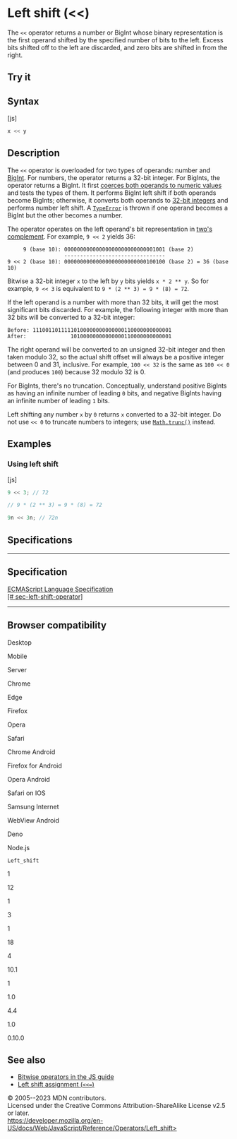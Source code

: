 Left shift (\<\<)
=================

 
The `<<` operator returns a number or BigInt whose binary representation
is the first operand shifted by the specified number of bits to the
left. Excess bits shifted off to the left are discarded, and zero bits
are shifted in from the right.


 
Try it 
------

 



 
Syntax
------

 
 
 
[js]


```js
x << y
```




 
Description
-----------

 
The `<<` operator is overloaded for two types of operands: number and
[BigInt](../global_objects/bigint). For numbers, the operator returns a
32-bit integer. For BigInts, the operator returns a BigInt. It first
[coerces both operands to numeric
values](https://developer.mozilla.org/en-US/docs/Web/JavaScript/Data_structures#numeric_coercion)
and tests the types of them. It performs BigInt left shift if both
operands become BigInts; otherwise, it converts both operands to [32-bit
integers](../global_objects/number#fixed-width_number_conversion) and
performs number left shift. A [`TypeError`](../global_objects/typeerror)
is thrown if one operand becomes a BigInt but the other becomes a
number.

The operator operates on the left operand\'s bit representation in
[two\'s complement](https://en.wikipedia.org/wiki/Two's_complement). For
example, `9 << 2` yields 36:

```text
     9 (base 10): 00000000000000000000000000001001 (base 2)
                  --------------------------------
9 << 2 (base 10): 00000000000000000000000000100100 (base 2) = 36 (base 10)
```

Bitwise a 32-bit integer `x` to the left by `y` bits yields
`x * 2 ** y`. So for example, `9 << 3` is equivalent to
`9 * (2 ** 3) = 9 * (8) = 72`.

If the left operand is a number with more than 32 bits, it will get the
most significant bits discarded. For example, the following integer with
more than 32 bits will be converted to a 32-bit integer:

```text
Before: 11100110111110100000000000000110000000000001
After:              10100000000000000110000000000001
```

The right operand will be converted to an unsigned 32-bit integer and
then taken modulo 32, so the actual shift offset will always be a
positive integer between 0 and 31, inclusive. For example, `100 << 32`
is the same as `100 << 0` (and produces `100`) because 32 modulo 32 is
0.

For BigInts, there\'s no truncation. Conceptually, understand positive
BigInts as having an infinite number of leading `0` bits, and negative
BigInts having an infinite number of leading `1` bits.

Left shifting any number `x` by `0` returns `x` converted to a 32-bit
integer. Do not use `<< 0` to truncate numbers to integers; use
[`Math.trunc()`](../global_objects/math/trunc#using_bitwise_no-ops_to_truncate_numbers)
instead.



 
Examples
--------


 
### Using left shift 

 
 
 
[js]


```js
9 << 3; // 72

// 9 * (2 ** 3) = 9 * (8) = 72

9n << 3n; // 72n
```




Specifications
--------------

 
  -----------------------------------------------------------------------------------------------------------------------------------
  Specification
  -----------------------------------------------------------------------------------------------------------------------------------
  [ECMAScript Language Specification\
  [\#
  sec-left-shift-operator]](https://tc39.es/ecma262/multipage/ecmascript-language-expressions.html#sec-left-shift-operator)

  -----------------------------------------------------------------------------------------------------------------------------------


Browser compatibility 
---------------------

 


Desktop

Mobile

Server

Chrome

Edge

Firefox

Opera

Safari

Chrome Android

Firefox for Android

Opera Android

Safari on IOS

Samsung Internet

WebView Android

Deno

Node.js

`Left_shift`

1

12

1

3

1

18

4

10.1

1

1.0

4.4

1.0

0.10.0

 
See also 
--------

 
-   [Bitwise operators in the JS
    guide](https://developer.mozilla.org/en-US/docs/Web/JavaScript/Guide/Expressions_and_operators#bitwise_operators)
-   [Left shift assignment (`<<=`)](left_shift_assignment)



 
© 2005--2023 MDN contributors.\
Licensed under the Creative Commons Attribution-ShareAlike License v2.5
or later.\
https://developer.mozilla.org/en-US/docs/Web/JavaScript/Reference/Operators/Left_shift>

